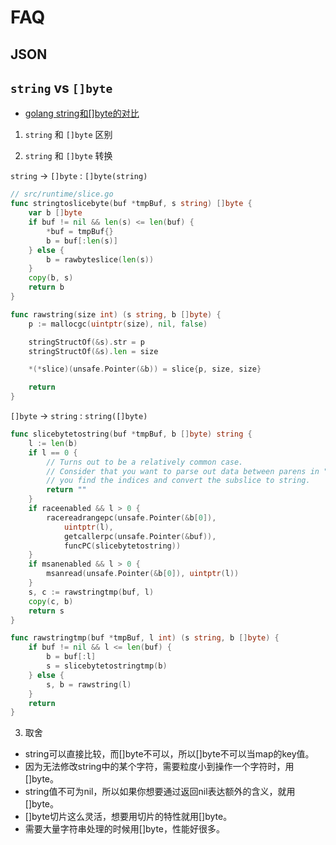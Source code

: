 # FAQ

## JSON

## `string` vs `[]byte`

* [golang string和[]byte的对比](https://sheepbao.github.io/post/golang_byte_slice_and_string/)

1. `string` 和 `[]byte` 区别



2. `string` 和 `[]byte` 转换

`string` -> `[]byte` : `[]byte(string)`

```go
// src/runtime/slice.go
func stringtoslicebyte(buf *tmpBuf, s string) []byte {
	var b []byte
	if buf != nil && len(s) <= len(buf) {
		*buf = tmpBuf{}
		b = buf[:len(s)]
	} else {
		b = rawbyteslice(len(s))
	}
	copy(b, s)
	return b
}

func rawstring(size int) (s string, b []byte) {
	p := mallocgc(uintptr(size), nil, false)

	stringStructOf(&s).str = p
	stringStructOf(&s).len = size

	*(*slice)(unsafe.Pointer(&b)) = slice{p, size, size}

	return
}
```

`[]byte` -> `string` : `string([]byte)`

```go
func slicebytetostring(buf *tmpBuf, b []byte) string {
	l := len(b)
	if l == 0 {
		// Turns out to be a relatively common case.
		// Consider that you want to parse out data between parens in "foo()bar",
		// you find the indices and convert the subslice to string.
		return ""
	}
	if raceenabled && l > 0 {
		racereadrangepc(unsafe.Pointer(&b[0]),
			uintptr(l),
			getcallerpc(unsafe.Pointer(&buf)),
			funcPC(slicebytetostring))
	}
	if msanenabled && l > 0 {
		msanread(unsafe.Pointer(&b[0]), uintptr(l))
	}
	s, c := rawstringtmp(buf, l)
	copy(c, b)
	return s
}

func rawstringtmp(buf *tmpBuf, l int) (s string, b []byte) {
	if buf != nil && l <= len(buf) {
		b = buf[:l]
		s = slicebytetostringtmp(b)
	} else {
		s, b = rawstring(l)
	}
	return
}
```

3. 取舍

* string可以直接比较，而[]byte不可以，所以[]byte不可以当map的key值。
* 因为无法修改string中的某个字符，需要粒度小到操作一个字符时，用[]byte。
* string值不可为nil，所以如果你想要通过返回nil表达额外的含义，就用[]byte。
* []byte切片这么灵活，想要用切片的特性就用[]byte。
* 需要大量字符串处理的时候用[]byte，性能好很多。

